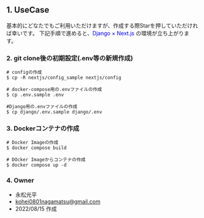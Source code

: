 ## 1. UseCase
基本的にどなたでもご利用いただけますが、作成する際Starを押していただければ幸いです。
下記手順で進めると、<span style="color: blue; ">Django × Next.js</span> の環境が立ち上がります。

### 2. git clone後の初期設定(.env等の新規作成)
```shell
# configの作成
$ cp -R nextjs/config_sample nextjs/config

# docker-compose用の.envファイルの作成
$ cp .env.sample .env

#Django用の.envファイルの作成
$ cp django/.env.sample django/.env
```

### 3. Dockerコンテナの作成
```shell
# Docker Imageの作成
$ docker compose build

# DOcker Imageからコンテナの作成
$ docker compose up -d
```

### 4. Owner
* 永松光平
* kohei0801nagamatsu@gmail.com
* 2022/08/15 作成
